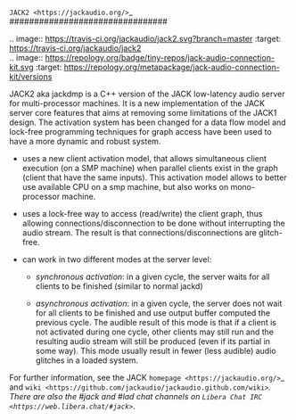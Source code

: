 `JACK2 <https://jackaudio.org/>`_
################################

.. image:: https://travis-ci.org/jackaudio/jack2.svg?branch=master
   :target: https://travis-ci.org/jackaudio/jack2  
.. image:: https://repology.org/badge/tiny-repos/jack-audio-connection-kit.svg
   :target: https://repology.org/metapackage/jack-audio-connection-kit/versions
   
JACK2 aka jackdmp is a C++ version of the JACK low-latency audio server for
multi-processor machines. It is a new implementation of the JACK server core
features that aims at removing some limitations of the JACK1 design. The
activation system has been changed for a data flow model and lock-free
programming techniques for graph access have been used to have a more dynamic
and robust system.

- uses a new client activation model, that allows simultaneous client
  execution (on a SMP machine) when parallel clients exist in the graph (client
  that have the same inputs). This activation model allows to better use
  available CPU on a smp machine, but also works on mono-processor machine.

- uses a lock-free way to access (read/write) the client graph, thus
  allowing connections/disconnection to be done without interrupting the audio
  stream. The result is that connections/disconnections are glitch-free.

- can work in two different modes at the server level:

  - *synchronous activation*: in a given cycle, the server waits for all
    clients to be finished (similar to normal jackd)

  - *asynchronous activation*: in a given cycle, the server does not wait for
    all clients to be finished and use output buffer computed the previous
    cycle.
    The audible result of this mode is that if a client is not activated
    during one cycle, other clients may still run and the resulting audio
    stream will still be produced (even if its partial in some way). This
    mode usually result in fewer (less audible) audio glitches in a loaded
    system.

For further information, see the JACK `homepage <https://jackaudio.org/>`_ and `wiki <https://github.com/jackaudio/jackaudio.github.com/wiki>`_. There are also the #jack and #lad chat channels on `Libera Chat IRC <https://web.libera.chat/#jack>`_.

